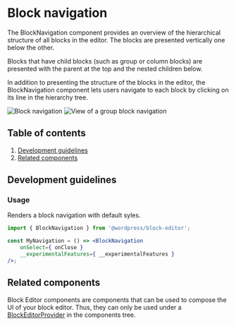# Block navigation

The BlockNavigation component provides an overview of the hierarchical structure of all blocks in the editor. The blocks are presented vertically one below the other.

Blocks that have child blocks (such as group or column blocks) are presented with the parent at the top and the nested children below.

In addition to presenting the structure of the blocks in the editor, the BlockNavigation component lets users navigate to each block by clicking on its line in the hierarchy tree.

![Block navigation](https://make.wordpress.org/core/files/2020/08/block-navigation.png)
![View of a group block navigation](https://make.wordpress.org/core/files/2020/08/view-of-group-block-navigation.png)

## Table of contents

1. [Development guidelines](#development-guidelines)
2. [Related components](#related-components)

## Development guidelines

### Usage

Renders a block navigation with default syles.

```jsx
import { BlockNavigation } from '@wordpress/block-editor';

const MyNavigation = () => <BlockNavigation
	onSelect={ onClose }
	__experimentalFeatures={ __experimentalFeatures }
/>;
```

## Related components

Block Editor components are components that can be used to compose the UI of your block editor. Thus, they can only be used under a [BlockEditorProvider](https://github.com/WordPress/gutenberg/blob/master/packages/block-editor/src/components/provider/README.md) in the components tree.
